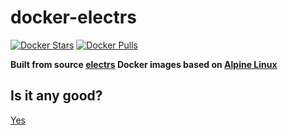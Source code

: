 # docker-electrs

[![Docker Stars](https://img.shields.io/docker/stars/cornfeedhobo/electrs.svg)](https://hub.docker.com/r/cornfeedhobo/electrs/)
[![Docker Pulls](https://img.shields.io/docker/pulls/cornfeedhobo/electrs.svg)](https://hub.docker.com/r/cornfeedhobo/electrs/)

**Built from source [electrs](https://github.com/romanz/electrs) Docker images based on [Alpine Linux](https://alpinelinux.org)**

## Is it any good?

[Yes](http://news.ycombinator.com/item?id=3067434)
